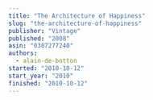 ```yaml
---
title: "The Architecture of Happiness"
slug: "the-architecture-of-happiness"
publisher: "Vintage"
published: "2008"
asin: "0307277240"
authors:
  - alain-de-botton
started: "2010-10-12"
start_year: "2010"
finished: "2010-10-12"
---
```

